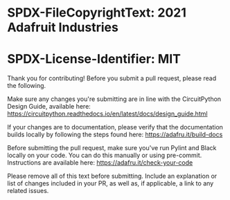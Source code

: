# SPDX-FileCopyrightText: 2021 Adafruit Industries
#
# SPDX-License-Identifier: MIT

Thank you for contributing! Before you submit a pull request, please read the following.

Make sure any changes you're submitting are in line with the CircuitPython Design Guide, available here: https://circuitpython.readthedocs.io/en/latest/docs/design_guide.html

If your changes are to documentation, please verify that the documentation builds locally by following the steps found here: https://adafru.it/build-docs

Before submitting the pull request, make sure you've run Pylint and Black locally on your code. You can do this manually or using pre-commit. Instructions are available here: https://adafru.it/check-your-code

Please remove all of this text before submitting. Include an explanation or list of changes included in your PR, as well as, if applicable, a link to any related issues.
